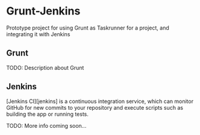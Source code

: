 # Grunt-Jenkins

Prototype project for using Grunt as Taskrunner for a project, and integrating it with Jenkins


## Grunt
TODO: Description about Grunt

## Jenkins

[Jenkins CI][jenkins] is a continuous integration service, which can monitor GitHub for new commits
to your repository and execute scripts such as building the app or running tests.

TODO: More info coming soon...
